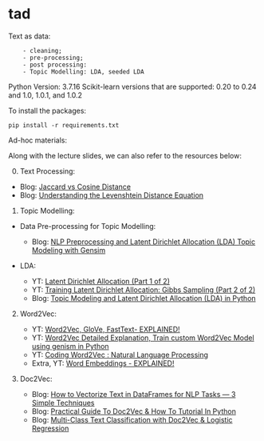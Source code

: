 # tad
Text as data:
```
    - cleaning;
    - pre-processing;
    - post processing:
    - Topic Modelling: LDA, seeded LDA
```
Python Version: 3.7.16
Scikit-learn versions that are supported: 0.20 to 0.24 and 1.0, 1.0.1, and 1.0.2

To install the packages:
```
pip install -r requirements.txt
```

Ad-hoc materials:

Along with the lecture slides, we can also refer to the resources below:

0.  Text Processing:

-    Blog: [Jaccard vs Cosine Distance](https://towardsdatascience.com/overview-of-text-similarity-metrics-3397c4601f50)
-    Blog: [Understanding the Levenshtein Distance Equation](https://medium.com/@ethannam/understanding-the-levenshtein-distance-equation-for-beginners-c4285a5604f0)

1.  Topic Modelling:

- Data Pre-processing for Topic Modelling:
    - Blog: [NLP Preprocessing and Latent Dirichlet Allocation (LDA) Topic Modeling with Gensim](https://towardsdatascience.com/nlp-preprocessing-and-latent-dirichlet-allocation-lda-topic-modeling-with-gensim-713d516c6c7d)

- LDA:
    - YT: [Latent Dirichlet Allocation (Part 1 of 2)](https://www.youtube.com/watch?v=T05t-SqKArY)
    - YT: [Training Latent Dirichlet Allocation: Gibbs Sampling (Part 2 of 2)](https://www.youtube.com/watch?v=BaM1uiCpj_E)
    - Blog: [Topic Modeling and Latent Dirichlet Allocation (LDA) in Python](https://towardsdatascience.com/topic-modeling-and-latent-dirichlet-allocation-in-python-9bf156893c24)


2.  Word2Vec:

    - YT: [Word2Vec, GloVe, FastText- EXPLAINED!](https://www.youtube.com/watch?v=9S0-OC4LFNo)
    - YT: [Word2Vec Detailed Explanation, Train custom Word2Vec Model using genism in Python](https://www.youtube.com/watch?v=MtM9QrCjuK4)
    - YT: [Coding Word2Vec : Natural Language Processing](https://www.youtube.com/watch?v=d2E-pU4H2gc)
    - Extra, YT: [Word Embeddings - EXPLAINED!](https://www.youtube.com/watch?v=GmXkCCa4eVA)

3.  Doc2Vec:

    - Blog: [How to Vectorize Text in DataFrames for NLP Tasks — 3 Simple Techniques](https://towardsdatascience.com/how-to-vectorize-text-in-dataframes-for-nlp-tasks-3-simple-techniques-82925a5600db)
    - Blog: [Practical Guide To Doc2Vec & How To Tutorial In Python](https://spotintelligence.com/2023/09/06/doc2vec/)
    - Blog: [Multi-Class Text Classification with Doc2Vec & Logistic Regression](https://towardsdatascience.com/multi-class-text-classification-with-doc2vec-logistic-regression-9da9947b43f4)

